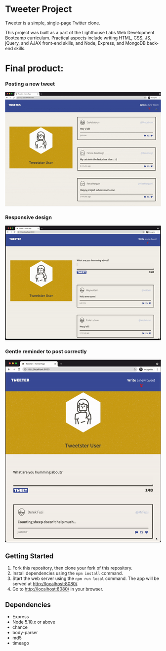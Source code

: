 # Tweeter Project

Tweeter is a simple, single-page Twitter clone.

This project was built as a part of the Lighthouse Labs Web Development Bootcamp curriculum. Practical aspects include writing HTML, CSS, JS, jQuery, and AJAX front-end skills, and Node, Express, and MongoDB back-end skills.
# Final product:


### Posting a new tweet
!["Posting new tweet"](https://github.com/juliasut/tweeter/blob/master/docs/post-new-tweet.gif)

### Responsive design
!["Responsive design"](https://github.com/juliasut/tweeter/blob/master/docs/responsive.gif)

### Gentle reminder to post correctly
!["Gentle reminder to post properly"](https://github.com/juliasut/tweeter/blob/master/docs/error_message.gif)

## Getting Started

1. Fork this repository, then clone your fork of this repository.
2. Install dependencies using the `npm install` command.
3. Start the web server using the `npm run local` command. The app will be served at <http://localhost:8080/>.
4. Go to <http://localhost:8080/> in your browser.

## Dependencies

- Express
- Node 5.10.x or above
- chance
- body-parser
- md5
- timeago
